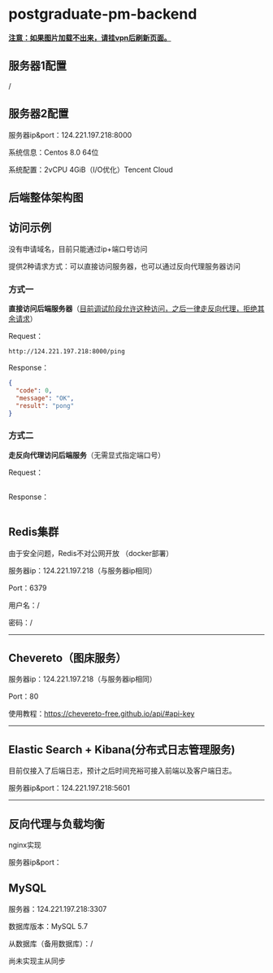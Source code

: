 # postgraduate-pm-backend

**<u>注意：如果图片加载不出来，请挂vpn后刷新页面。</u>**

## 服务器1配置

/



## 服务器2配置

服务器ip&port：124.221.197.218:8000

系统信息：Centos 8.0 64位

系统配置：2vCPU 4GiB（I/O优化）Tencent Cloud

## 后端整体架构图



## 访问示例

没有申请域名，目前只能通过ip+端口号访问

提供2种请求方式：可以直接访问服务器，也可以通过反向代理服务器访问

### 方式一

**直接访问后端服务器**（<u>目前调试阶段允许这种访问，之后一律走反向代理，拒绝其余请求</u>）

Request：

```
http://124.221.197.218:8000/ping
```

Response：

```json
{
  "code": 0,
  "message": "OK",
  "result": "pong"
}
```

### 方式二

**走反向代理访问后端服务**（无需显式指定端口号）

Request：

```

```

Response：

```json

```



## Redis集群

由于安全问题，Redis不对公网开放 （docker部署）

服务器ip：124.221.197.218（与服务器ip相同）

Port：6379

用户名：/

密码：/

---

## Chevereto（图床服务）

服务器ip：124.221.197.218（与服务器ip相同）

Port：80

使用教程：https://chevereto-free.github.io/api/#api-key



---

## Elastic Search + Kibana(分布式日志管理服务)

目前仅接入了后端日志，预计之后时间充裕可接入前端以及客户端日志。

服务器ip&port：124.221.197.218:5601

---

## 反向代理与负载均衡

nginx实现

服务器ip&port：

## MySQL

服务器：124.221.197.218:3307

数据库版本：MySQL 5.7

从数据库（备用数据库）：/

尚未实现主从同步